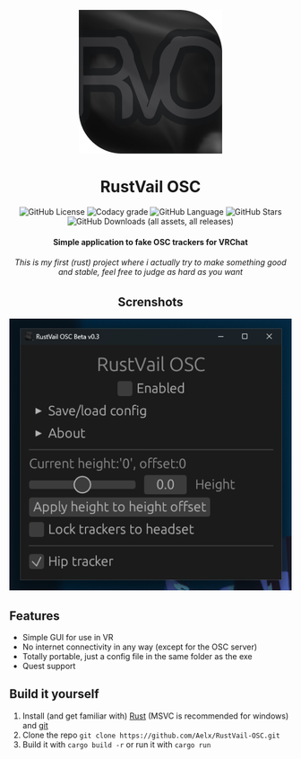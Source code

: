 <div align="center">

![RustVail OSC Logo](https://github.com/Aeelx/RustVail-OSC/blob/main/assets/RVO.png)

# RustVail OSC

![GitHub License](https://img.shields.io/github/license/Aeelx/RustVail-OSC?style=for-the-badge)
![Codacy grade](https://img.shields.io/codacy/grade/99c1222e08be4a529cb1475267b49e56?style=for-the-badge&label=Codacy%20code%20grade)
![GitHub Language](https://img.shields.io/github/languages/top/Aeelx/RustVail-OSC?style=for-the-badge)
![GitHub Stars](https://img.shields.io/github/stars/Aeelx/RustVail-OSC?color=red&style=for-the-badge)
![GitHub Downloads (all assets, all releases)](https://img.shields.io/github/downloads/aeelx/RustVail-OSC/total?style=for-the-badge)

#### Simple application to fake OSC trackers for VRChat

###### This is my first (rust) project where i actually try to make something good and stable, feel free to judge as hard as you want

## Screnshots

![First screenshot](https://github.com/Aeelx/RustVail-OSC/blob/main/.github/Screen1.png)

</div>

## Features

- Simple GUI for use in VR
- No internet connectivity in any way (except for the OSC server)
- Totally portable, just a config file in the same folder as the exe
- Quest support

## Build it yourself

1. Install (and get familiar with) [Rust](https://www.rust-lang.org/tools/install) (MSVC is recommended for windows) and [git](https://git-scm.com/downloads)
2. Clone the repo `git clone https://github.com/Aelx/RustVail-OSC.git`
3. Build it with `cargo build -r` or run it with `cargo run`
